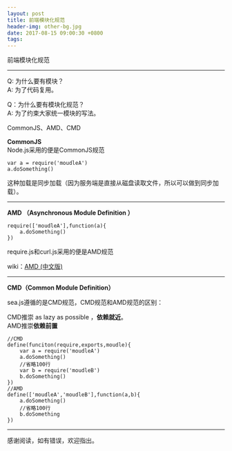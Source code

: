 ```yaml
---
layout: post
title: 前端模块化规范
header-img: other-bg.jpg
date: 2017-08-15 09:00:30 +0800
tags: 
---
```



前端模块化规范  

***   

Q: 为什么要有模块？  
A: 为了代码复用。  

Q：为什么要有模块化规范？  
A: 为了约束大家统一模块的写法。

CommonJS、AMD、CMD    

**CommonJS**  
Node.js采用的便是CommonJS规范   

	var a = require('moudleA')   
	a.doSomething()  

这种加载是同步加载（因为服务端是直接从磁盘读取文件，所以可以做到同步加载）。  

***  

**AMD （Asynchronous Module Definition ）**  

	require(['moudleA'],function(a){
		a.doSomething()
	})  

require.js和curl.js采用的便是AMD规范   

wiki：[AMD (中文版)](https://github.com/amdjs/amdjs-api/wiki/AMD-(%E4%B8%AD%E6%96%87%E7%89%88))  

***   

**CMD（Common Module Definition）**  

sea.js遵循的是CMD规范，CMD规范和AMD规范的区别： 

CMD推崇 as lazy as possible ，**依赖就近**。  
AMD推崇**依赖前置**  
	
	//CMD  
	define(funciton(require,exports,moudle){
		var a = require('moudleA')
		a.doSomething()
		//省略100行  
		var b = require('moudleB')
		b.doSomething()  
	})
	//AMD  
	define(['moudleA','moudleB'],function(a,b){
		a.doSomething()
		//省略100行  
		b.doSomething
    })

***  

感谢阅读，如有错误，欢迎指出。  
